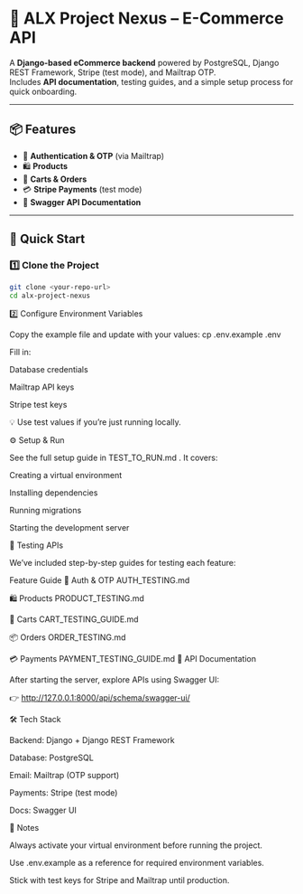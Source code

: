 # 🛒 ALX Project Nexus – E-Commerce API

A **Django-based eCommerce backend** powered by PostgreSQL, Django REST Framework, Stripe (test mode), and Mailtrap OTP.  
Includes **API documentation**, testing guides, and a simple setup process for quick onboarding.

---

## 📦 Features

- 🔑 **Authentication & OTP** (via Mailtrap)
- 🛍️ **Products**
- 🛒 **Carts & Orders**
- 💳 **Stripe Payments** (test mode)
- 📖 **Swagger API Documentation**

---

## 🚀 Quick Start

### 1️⃣ Clone the Project

```bash
git clone <your-repo-url>
cd alx-project-nexus
```

2️⃣ Configure Environment Variables

Copy the example file and update with your values:
cp .env.example .env

Fill in:

Database credentials

Mailtrap API keys

Stripe test keys

💡 Use test values if you’re just running locally.

⚙️ Setup & Run

See the full setup guide in TEST_TO_RUN.md
.
It covers:

Creating a virtual environment

Installing dependencies

Running migrations

Starting the development server

🧪 Testing APIs

We’ve included step-by-step guides for testing each feature:

Feature Guide
🔑 Auth & OTP AUTH_TESTING.md

🛍️ Products PRODUCT_TESTING.md

🛒 Carts CART_TESTING_GUIDE.md

📦 Orders ORDER_TESTING.md

💳 Payments PAYMENT_TESTING_GUIDE.md
📄 API Documentation

After starting the server, explore APIs using Swagger UI:

👉 http://127.0.0.1:8000/api/schema/swagger-ui/

🛠️ Tech Stack

Backend: Django + Django REST Framework

Database: PostgreSQL

Email: Mailtrap (OTP support)

Payments: Stripe (test mode)

Docs: Swagger UI

📌 Notes

Always activate your virtual environment before running the project.

Use .env.example as a reference for required environment variables.

Stick with test keys for Stripe and Mailtrap until production.
